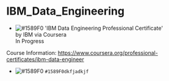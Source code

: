 # IBM_Data_Engineering
- ![#1589F0](https://via.placeholder.com/15/1589F0/000000?text=+) 'IBM Data Engineering Professional Certificate'
<br />by IBM via Coursera
<br />In Progress

Course Information: https://www.coursera.org/professional-certificates/ibm-data-engineer
- ![#1589F0](https://via.placeholder.com/15/1589F0/000000?text=+) `#1589F0dkfjadkjf`
